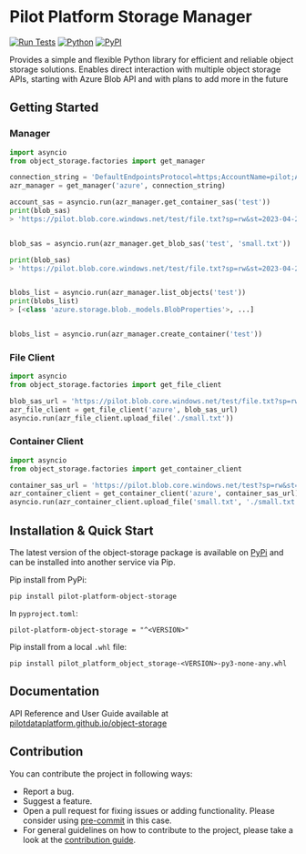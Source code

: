 # Pilot Platform Storage Manager

[![Run Tests](https://github.com/PilotDataPlatform/object-storage/actions/workflows/run-tests.yml/badge.svg?branch=develop)](https://github.com/PilotDataPlatform/object-storage/actions/workflows/run-tests.yml)
[![Python](https://img.shields.io/badge/python-3.9-brightgreen.svg)](https://www.python.org/)
[![PyPI](https://img.shields.io/pypi/v/pilot-platform-object-storage.svg)](https://pypi.org/project/pilot-platform-object-storage/)

Provides a simple and flexible Python library for efficient and reliable object storage solutions. Enables direct interaction with multiple object storage APIs, starting with Azure Blob API and with plans to add more in the future

## Getting Started

### Manager
```python
import asyncio
from object_storage.factories import get_manager

connection_string = 'DefaultEndpointsProtocol=https;AccountName=pilot;AccountKey=any;EndpointSuffix=core.windows.net'
azr_manager = get_manager('azure', connection_string)

account_sas = asyncio.run(azr_manager.get_container_sas('test'))
print(blob_sas)
> 'https://pilot.blob.core.windows.net/test/file.txt?sp=rw&st=2023-04-28T15:15:14Z&se=2023-04-28T23:15:14Z&spr=https&sv=2021-12-02&sr=b&sig=account_signature'


blob_sas = asyncio.run(azr_manager.get_blob_sas('test', 'small.txt'))

print(blob_sas)
> 'https://pilot.blob.core.windows.net/test/file.txt?sp=rw&st=2023-04-28T15:15:14Z&se=2023-04-28T23:15:14Z&spr=https&sv=2021-12-02&sr=b&sig=blob_signature'


blobs_list = asyncio.run(azr_manager.list_objects('test'))
print(blobs_list)
> [<class 'azure.storage.blob._models.BlobProperties'>, ...]


blobs_list = asyncio.run(azr_manager.create_container('test'))
```

### File Client
```python
import asyncio
from object_storage.factories import get_file_client

blob_sas_url = 'https://pilot.blob.core.windows.net/test/file.txt?sp=rw&st=2023-04-28T15:15:14Z&se=2023-04-28T23:15:14Z&spr=https&sv=2021-12-02&sr=b&sig=account_signature'
azr_file_client = get_file_client('azure', blob_sas_url)
asyncio.run(azr_file_client.upload_file('./small.txt'))
```

### Container Client
```python
import asyncio
from object_storage.factories import get_container_client

container_sas_url = 'https://pilot.blob.core.windows.net/test?sp=rw&st=2023-04-28T15:15:14Z&se=2023-04-28T23:15:14Z&spr=https&sv=2021-12-02&sr=b&sig=account_signature'
azr_container_client = get_container_client('azure', container_sas_url)
asyncio.run(azr_container_client.upload_file('small.txt', './small.txt'))

```

## Installation & Quick Start
The latest version of the object-storage package is available on [PyPi](https://pypi.org/project/pilot-platform-object-storage/) and can be installed into another service via Pip.

Pip install from PyPi:
```
pip install pilot-platform-object-storage
```

In `pyproject.toml`:
```
pilot-platform-object-storage = "^<VERSION>"
```

Pip install from a local `.whl` file:
```
pip install pilot_platform_object_storage-<VERSION>-py3-none-any.whl
```

## Documentation

API Reference and User Guide available at [pilotdataplatform.github.io/object-storage](https://pilotdataplatform.github.io/object-storage/)

## Contribution

You can contribute the project in following ways:

* Report a bug.
* Suggest a feature.
* Open a pull request for fixing issues or adding functionality. Please consider using [pre-commit](https://pre-commit.com) in this case.
* For general guidelines on how to contribute to the project, please take a look at the [contribution guide](CONTRIBUTING.md).
